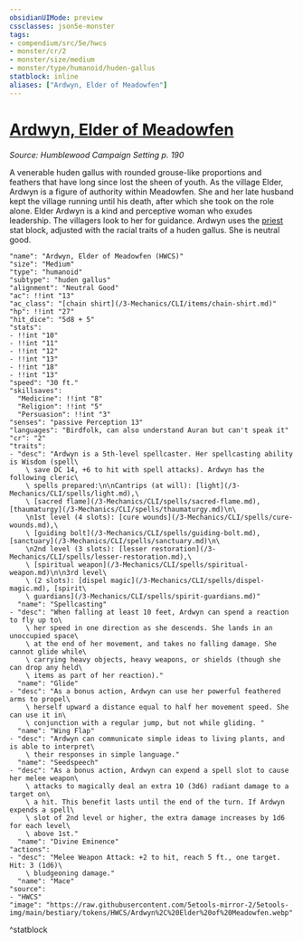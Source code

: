 ```yaml
---
obsidianUIMode: preview
cssclasses: json5e-monster
tags:
- compendium/src/5e/hwcs
- monster/cr/2
- monster/size/medium
- monster/type/humanoid/huden-gallus
statblock: inline
aliases: ["Ardwyn, Elder of Meadowfen"]
---
```

# [Ardwyn, Elder of Meadowfen](3-Mechanics/CLI/bestiary/npc/ardwyn-elder-of-meadowfen-hwcs.md)
*Source: Humblewood Campaign Setting p. 190*  

A venerable huden gallus with rounded grouse-like proportions and feathers that have long since lost the sheen of youth. As the village Elder, Ardwyn is a figure of authority within Meadowfen. She and her late husband kept the village running until his death, after which she took on the role alone. Elder Ardwyn is a kind and perceptive woman who exudes leadership. The villagers look to her for guidance. Ardwyn uses the [priest](/3-Mechanics/CLI/bestiary/humanoid/priest.md) stat block, adjusted with the racial traits of a huden gallus. She is neutral good.

```statblock
"name": "Ardwyn, Elder of Meadowfen (HWCS)"
"size": "Medium"
"type": "humanoid"
"subtype": "huden gallus"
"alignment": "Neutral Good"
"ac": !!int "13"
"ac_class": "[chain shirt](/3-Mechanics/CLI/items/chain-shirt.md)"
"hp": !!int "27"
"hit_dice": "5d8 + 5"
"stats":
- !!int "10"
- !!int "11"
- !!int "12"
- !!int "13"
- !!int "18"
- !!int "13"
"speed": "30 ft."
"skillsaves":
  "Medicine": !!int "8"
  "Religion": !!int "5"
  "Persuasion": !!int "3"
"senses": "passive Perception 13"
"languages": "Birdfolk, can also understand Auran but can't speak it"
"cr": "2"
"traits":
- "desc": "Ardwyn is a 5th-level spellcaster. Her spellcasting ability is Wisdom (spell\
    \ save DC 14, +6 to hit with spell attacks). Ardwyn has the following cleric\
    \ spells prepared:\n\nCantrips (at will): [light](/3-Mechanics/CLI/spells/light.md),\
    \ [sacred flame](/3-Mechanics/CLI/spells/sacred-flame.md), [thaumaturgy](/3-Mechanics/CLI/spells/thaumaturgy.md)\n\
    \n1st level (4 slots): [cure wounds](/3-Mechanics/CLI/spells/cure-wounds.md),\
    \ [guiding bolt](/3-Mechanics/CLI/spells/guiding-bolt.md), [sanctuary](/3-Mechanics/CLI/spells/sanctuary.md)\n\
    \n2nd level (3 slots): [lesser restoration](/3-Mechanics/CLI/spells/lesser-restoration.md),\
    \ [spiritual weapon](/3-Mechanics/CLI/spells/spiritual-weapon.md)\n\n3rd level\
    \ (2 slots): [dispel magic](/3-Mechanics/CLI/spells/dispel-magic.md), [spirit\
    \ guardians](/3-Mechanics/CLI/spells/spirit-guardians.md)"
  "name": "Spellcasting"
- "desc": "When falling at least 10 feet, Ardwyn can spend a reaction to fly up to\
    \ her speed in one direction as she descends. She lands in an unoccupied space\
    \ at the end of her movement, and takes no falling damage. She cannot glide while\
    \ carrying heavy objects, heavy weapons, or shields (though she can drop any held\
    \ items as part of her reaction)."
  "name": "Glide"
- "desc": "As a bonus action, Ardwyn can use her powerful feathered arms to propel\
    \ herself upward a distance equal to half her movement speed. She can use it in\
    \ conjunction with a regular jump, but not while gliding. "
  "name": "Wing Flap"
- "desc": "Ardwyn can communicate simple ideas to living plants, and is able to interpret\
    \ their responses in simple language."
  "name": "Seedspeech"
- "desc": "As a bonus action, Ardwyn can expend a spell slot to cause her melee weapon\
    \ attacks to magically deal an extra 10 (3d6) radiant damage to a target on\
    \ a hit. This benefit lasts until the end of the turn. If Ardwyn expends a spell\
    \ slot of 2nd level or higher, the extra damage increases by 1d6 for each level\
    \ above 1st."
  "name": "Divine Eminence"
"actions":
- "desc": "Melee Weapon Attack: +2 to hit, reach 5 ft., one target. Hit: 3 (1d6)\
    \ bludgeoning damage."
  "name": "Mace"
"source":
- "HWCS"
"image": "https://raw.githubusercontent.com/5etools-mirror-2/5etools-img/main/bestiary/tokens/HWCS/Ardwyn%2C%20Elder%20of%20Meadowfen.webp"
```
^statblock